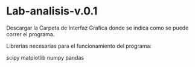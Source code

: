 # Lab-analisis-v.0.1
Descargar la Carpeta de Interfaz Grafica donde se indica como se puede correr el programa.

Librerías necesarias para el funcionamiento del programa: 

scipy
matplotlib
numpy
pandas
